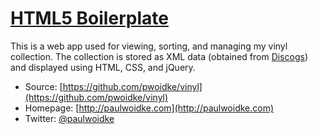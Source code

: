 # [HTML5 Boilerplate](http://html5boilerplate.com)

This is a web app used for viewing, sorting, and managing my vinyl collection. The collection is stored as XML data (obtained from [Discogs](http://www.discogs.com)) and displayed using HTML, CSS, and jQuery.

* Source: [https://github.com/pwoidke/vinyl](https://github.com/pwoidke/vinyl)
* Homepage: [http://paulwoidke.com](http://paulwoidke.com)
* Twitter: [@paulwoidke](http://twitter.com/paulwoidke)
